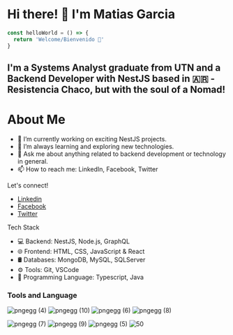 # Hi there! 👋 I'm Matias Garcia

```typescript
const helloWorld = () => {
  return 'Welcome/Bienvenido 🎉'
}
```
## I'm a Systems Analyst graduate from UTN and a Backend Developer with NestJS based in :argentina: - Resistencia Chaco, but with the soul of a Nomad!

# About Me
- 🔭 I’m currently working on exciting NestJS projects.
- 🌱 I’m always learning and exploring new technologies.
- 💬 Ask me about anything related to backend development or technology in general.
- 📫 How to reach me: LinkedIn, Facebook, Twitter

Let's connect!
- [Linkedin](https://www.linkedin.com/in/matias-luciano-garcia)
- [Facebook](https://www.facebook.com/mattias.garciaa)
- [Twitter](https://twitter.com/matiaslgarcia94)

Tech Stack
- 💻 Backend: NestJS, Node.js, GraphQL
- 🌐 Frontend: HTML, CSS, JavaScript & React
- 🛢️ Databases: MongoDB, MySQL, SQLServer
- ⚙️ Tools: Git, VSCode
- 📖 Programming Language: Typescript, Java


### Tools and Language
![pngegg (4)](https://user-images.githubusercontent.com/50027854/156833087-994036f1-53e0-4234-aeb2-6f27fe001384.png)
![pngegg (10)](https://user-images.githubusercontent.com/50027854/156833283-16214859-5581-401e-bf82-33099983f108.png)
![pngegg (6)](https://user-images.githubusercontent.com/50027854/156833253-0601d02f-7d8c-4032-abb9-1240aa07f9a3.png)
![pngegg (8)](https://user-images.githubusercontent.com/50027854/156833265-a5e6e357-0ec4-4fac-8f77-9e7014288188.png)

![pngegg (7)](https://user-images.githubusercontent.com/50027854/156833258-215c4f66-2c3c-4c62-8a01-6fded4f937fc.png)
![pngegg (9)](https://user-images.githubusercontent.com/50027854/156833277-21577ce8-ffae-4ad2-9c44-daf22c6451e9.png)
![pngegg (5)](https://user-images.githubusercontent.com/50027854/156833247-d0963f60-090f-44e4-906d-774d53ec381c.png)
![50](https://user-images.githubusercontent.com/50027854/156833291-26d151f7-f51f-49a0-9034-a519a9e4ed0c.png)

 
